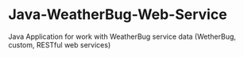 Java-WeatherBug-Web-Service
===========================

Java Application for work with WeatherBug service data (WetherBug, custom, RESTful web services)
